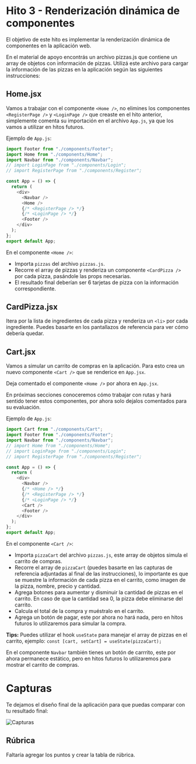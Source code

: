 # Hito 3 - Renderización dinámica de componentes

El objetivo de este hito es implementar la renderización dinámica de componentes en la aplicación web.

En el material de apoyo encontrás un archivo pizzas.js que contiene un array de objetos con información de pizzas. Utilizá este archivo para cargar la información de las pizzas en la aplicación según las siguientes instrucciones:

## Home.jsx

Vamos a trabajar con el componente `<Home />`, no elimines los componentes `<RegisterPage />` y `<LoginPage />` que creaste en el hito anterior, simplemente comenta su importación en el archivo `App.js`, ya que los vamos a utilizar en hitos futuros.

Ejemplo de `App.js`:

```js
import Footer from "./components/Footer";
import Home from "./components/Home";
import Navbar from "./components/Navbar";
// import LoginPage from "./components/Login";
// import RegisterPage from "./components/Register";

const App = () => {
  return (
    <div>
      <Navbar />
      <Home />
      {/* <RegisterPage /> */}
      {/* <LoginPage /> */}
      <Footer />
    </div>
  );
};
export default App;
```

En el componente `<Home />`:

- Importa `pizzas` del archivo `pizzas.js`.
- Recorre el array de pizzas y renderiza un componente `<CardPizza />` por cada pizza, pasándole las props necesarias.
- El resultado final deberían ser 6 tarjetas de pizza con la información correspondiente.

## CardPizza.jsx

Itera por la lista de ingredientes de cada pizza y renderiza un `<li>` por cada ingrediente. Puedes basarte en los pantallazos de referencia para ver cómo debería quedar.

## Cart.jsx

Vamos a simular un carrito de compras en la aplicación. Para esto crea un nuevo componente `<Cart />` que se renderice en `App.jsx`.

Deja comentado el componente `<Home />` por ahora en `App.jsx`.

En próximas secciones conoceremos cómo trabajar con rutas y hará sentido tener estos componentes, por ahora solo dejalos comentados para su evaluación.

Ejemplo de `App.js`:

```js
import Cart from "./components/Cart";
import Footer from "./components/Footer";
import Navbar from "./components/Navbar";
// import Home from "./components/Home";
// import LoginPage from "./components/Login";
// import RegisterPage from "./components/Register";

const App = () => {
  return (
    <div>
      <Navbar />
      {/* <Home /> */}
      {/* <RegisterPage /> */}
      {/* <LoginPage /> */}
      <Cart />
      <Footer />
    </div>
  );
};
export default App;
```

En el componente `<Cart />`:

- Importa `pizzaCart` del archivo `pizzas.js`, este array de objetos simula el carrito de compras.
- Recorre el array de `pizzaCart` (puedes basarte en las capturas de referencia adjuntadas al final de las instrucciones), lo importante es que se muestre la información de cada pizza en el carrito, como imagen de la pizza, nombre, precio y cantidad.
- Agrega botones para aumentar y disminuir la cantidad de pizzas en el carrito. En caso de que la cantidad sea 0, la pizza debe eliminarse del carrito.
- Calcula el total de la compra y muéstralo en el carrito.
- Agrega un botón de pagar, este por ahora no hará nada, pero en hitos futuros lo utilizaremos para simular la compra.

**Tips:** Puedes utilizar el hook `useState` para manejar el array de pizzas en el carrito, ejemplo: `const [cart, setCart] = useState(pizzaCart);`

En el componente `Navbar` también tienes un botón de carrrito, este por ahora permanece estático, pero en hitos futuros lo utilizaremos para mostrar el carrito de compras.

# Capturas

Te dejamos el diseño final de la aplicación para que puedas comparar con tu resultado final:

![Capturas](https://i.imgur.com/1Q8Q6Zz.png)

## Rúbrica

Faltaría agregar los puntos y crear la tabla de rúbrica.
